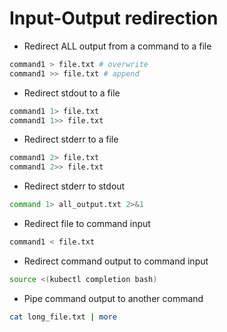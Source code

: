 # Input-Output redirection

- Redirect ALL output from a command to a file
```bash
command1 > file.txt # overwrite
command1 >> file.txt # append
```

- Redirect stdout to a file
```bash
command1 1> file.txt
command1 1>> file.txt
```

- Redirect stderr to a file
```bash
command1 2> file.txt
command1 2>> file.txt
```

- Redirect stderr to stdout
```bash
command 1> all_output.txt 2>&1
```

- Redirect file to command input

```bash
command1 < file.txt
```

- Redirect command output to command input
```bash
source <(kubectl completion bash)
```

- Pipe command output to another command
```bash
cat long_file.txt | more
```
